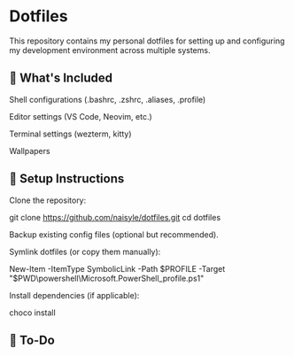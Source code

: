 # Dotfiles

This repository contains my personal dotfiles for setting up and configuring my development environment across multiple systems.

## 📌 What's Included

Shell configurations (.bashrc, .zshrc, .aliases, .profile)

Editor settings (VS Code, Neovim, etc.)

Terminal settings (wezterm, kitty)

Wallpapers 

## 🚀 Setup Instructions

Clone the repository:

git clone https://github.com/naisyle/dotfiles.git
cd dotfiles

Backup existing config files (optional but recommended).

Symlink dotfiles (or copy them manually):

New-Item -ItemType SymbolicLink -Path $PROFILE -Target "$PWD\powershell\Microsoft.PowerShell_profile.ps1"

Install dependencies (if applicable):

choco install <package>

## 📌 To-Do